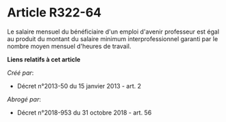 # Article R322-64

Le salaire mensuel du bénéficiaire d'un emploi d'avenir professeur est égal au produit du montant du salaire minimum
interprofessionnel garanti par le nombre moyen mensuel d'heures de travail.

**Liens relatifs à cet article**

_Créé par_:

  - Décret n°2013-50 du 15 janvier 2013 - art. 2

_Abrogé par_:

  - Décret n°2018-953 du 31 octobre 2018 - art. 56
